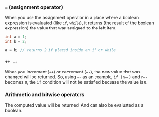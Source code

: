### `=` (assignment operator)
When you use the assignment operator in a place where a boolean expression is evaluated (like `if`, `while`), it returns (the result of the boolean expression) the value that was assigned to the left item. 

```c
int a = 1;
int b = 2;

a = b; // returns 2 if placed inside an if or while
```

### `++ —-`
When you increment (`++`) or decrement (`—-`), the new value that was changed will be returned. So, using `—-` as an example, `if (n—-)` and `n—-` becomes `0`, the `if` condition will not be satisfied becuase the value is `0`.

### Arithmetic and bitwise operators
The computed value will be returned. And can also be evaluated as a boolean.